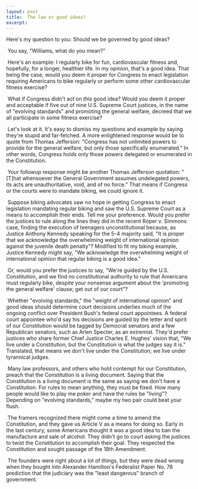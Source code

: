 ```yaml
---
layout: post
title:  The law or good ideas?
excerpt:
---
```




            

    

            

Here's my question to you: Should we be governed by good ideas?

 You say, "Williams, what do you mean?"

 Here's an example: I regularly bike for fun, cardiovascular fitness and, hopefully, for a longer, healthier life. In my opinion, that's a good idea. That being the case, would you deem it proper for Congress to enact legislation requiring Americans to bike regularly or perform some other cardiovascular fitness exercise?



 What if Congress didn't act on this good idea? Would you deem it proper and acceptable if five out of nine U.S. Supreme Court justices, in the name of "evolving standards" and promoting the general welfare, decreed that we all participate in some fitness exercise?

 Let's look at it. It's easy to dismiss my questions and example by saying they're stupid and far-fetched. A more enlightened response would be to quote from Thomas Jefferson: "Congress has not unlimited powers to provide for the general welfare, but only those specifically enumerated." In other words, Congress holds only those powers delegated or enumerated in the Constitution. 

 Your followup response might be another Thomas Jefferson quotation: "[T]hat whensoever the General Government assumes undelegated powers, its acts are unauthoritative, void, and of no force." That means if Congress or the courts were to mandate biking, we could ignore it.

 Suppose biking advocates saw no hope in getting Congress to enact legislation mandating regular biking and saw the U.S. Supreme Court as a means to accomplish their ends. Tell me your preference. Would you prefer the justices to rule along the lines they did in the recent Roper v. Simmons case, finding the execution of teenagers unconstitutional because, as Justice Anthony Kennedy speaking for the 5-4 majority said, "It is proper that we acknowledge the overwhelming weight of international opinion against the juvenile death penalty"? Modified to fit my biking example, Justice Kennedy might say, "We acknowledge the overwhelming weight of international opinion that regular biking is a good idea."

 Or, would you prefer the justices to say, "We're guided by the U.S. Constitution, and we find no constitutional authority to rule that Americans must regularly bike, despite your nonsense argument about the 'promoting the general welfare' clause; get out of our court"?

 Whether "evolving standards," the "weight of international opinion" and good ideas should determine court decisions underlies much of the ongoing conflict over President Bush's federal court appointees. A federal court appointee who'd say his decisions are guided by the letter and spirit of our Constitution would be tagged by Democrat senators and a few Republican senators, such as Arlen Specter, as an extremist. They'd prefer justices who share former Chief Justice Charles E. Hughes' vision that, "We live under a Constitution, but the Constitution is what the judges say it is." Translated, that means we don't live under the Constitution; we live under tyrannical judges.

 Many law professors, and others who hold contempt for our Constitution, preach that the Constitution is a living document. Saying that the Constitution is a living document is the same as saying we don't have a Constitution. For rules to mean anything, they must be fixed. How many people would like to play me poker and have the rules be "living"? Depending on "evolving standards," maybe my two pair could beat your flush.



 The framers recognized there might come a time to amend the Constitution, and they gave us Article V as a means for doing so. Early in the last century, some Americans thought it was a good idea to ban the manufacture and sale of alcohol. They didn't go to court asking the justices to twist the Constitution to accomplish their goal. They respected the Constitution and sought passage of the 18th Amendment.

 The founders were right about a lot of things, but they were dead wrong when they bought into Alexander Hamilton's Federalist Paper No. 78 prediction that the judiciary was the "least dangerous" branch of government.

        
